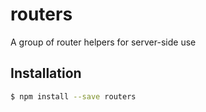 # routers

A group of router helpers for server-side use

## Installation

```bash
$ npm install --save routers
```
